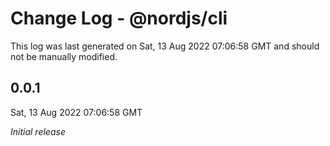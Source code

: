 # Change Log - @nordjs/cli

This log was last generated on Sat, 13 Aug 2022 07:06:58 GMT and should not be manually modified.

## 0.0.1
Sat, 13 Aug 2022 07:06:58 GMT

_Initial release_

